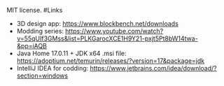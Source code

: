 MIT license.
#Links
- 3D design app: https://www.blockbench.net/downloads
- Modding series: https://www.youtube.com/watch?v=55qUIf3GMss&list=PLKGarocXCE1H9Y21-pxjt5Pt8bW14twa-&pp=iAQB
- Java Home 17.0.11 + JDK x64 .msi file: https://adoptium.net/temurin/releases/?version=17&package=jdk
- IntelliJ IDEA for codding: https://www.jetbrains.com/idea/download/?section=windows
